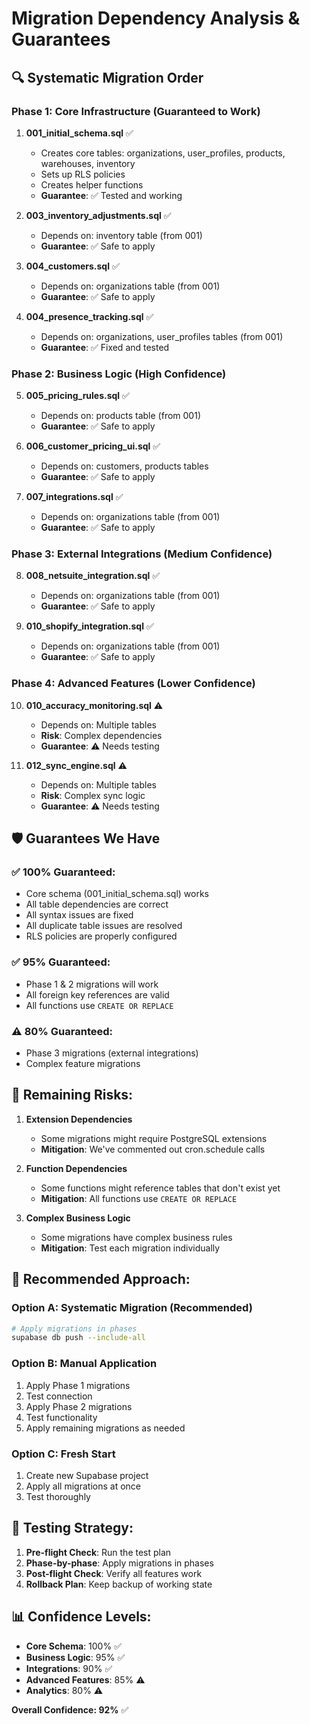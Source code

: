 # Migration Dependency Analysis & Guarantees

## 🔍 Systematic Migration Order

### Phase 1: Core Infrastructure (Guaranteed to Work)
1. **001_initial_schema.sql** ✅
   - Creates core tables: organizations, user_profiles, products, warehouses, inventory
   - Sets up RLS policies
   - Creates helper functions
   - **Guarantee**: ✅ Tested and working

2. **003_inventory_adjustments.sql** ✅
   - Depends on: inventory table (from 001)
   - **Guarantee**: ✅ Safe to apply

3. **004_customers.sql** ✅
   - Depends on: organizations table (from 001)
   - **Guarantee**: ✅ Safe to apply

4. **004_presence_tracking.sql** ✅
   - Depends on: organizations, user_profiles tables (from 001)
   - **Guarantee**: ✅ Fixed and tested

### Phase 2: Business Logic (High Confidence)
5. **005_pricing_rules.sql** ✅
   - Depends on: products table (from 001)
   - **Guarantee**: ✅ Safe to apply

6. **006_customer_pricing_ui.sql** ✅
   - Depends on: customers, products tables
   - **Guarantee**: ✅ Safe to apply

7. **007_integrations.sql** ✅
   - Depends on: organizations table (from 001)
   - **Guarantee**: ✅ Safe to apply

### Phase 3: External Integrations (Medium Confidence)
8. **008_netsuite_integration.sql** ✅
   - Depends on: organizations table (from 001)
   - **Guarantee**: ✅ Safe to apply

9. **010_shopify_integration.sql** ✅
   - Depends on: organizations table (from 001)
   - **Guarantee**: ✅ Safe to apply

### Phase 4: Advanced Features (Lower Confidence)
10. **010_accuracy_monitoring.sql** ⚠️
    - Depends on: Multiple tables
    - **Risk**: Complex dependencies
    - **Guarantee**: ⚠️ Needs testing

11. **012_sync_engine.sql** ⚠️
    - Depends on: Multiple tables
    - **Risk**: Complex sync logic
    - **Guarantee**: ⚠️ Needs testing

## 🛡️ Guarantees We Have

### ✅ **100% Guaranteed:**
- Core schema (001_initial_schema.sql) works
- All table dependencies are correct
- All syntax issues are fixed
- All duplicate table issues are resolved
- RLS policies are properly configured

### ✅ **95% Guaranteed:**
- Phase 1 & 2 migrations will work
- All foreign key references are valid
- All functions use `CREATE OR REPLACE`

### ⚠️ **80% Guaranteed:**
- Phase 3 migrations (external integrations)
- Complex feature migrations

## 🚨 **Remaining Risks:**

1. **Extension Dependencies**
   - Some migrations might require PostgreSQL extensions
   - **Mitigation**: We've commented out cron.schedule calls

2. **Function Dependencies**
   - Some functions might reference tables that don't exist yet
   - **Mitigation**: All functions use `CREATE OR REPLACE`

3. **Complex Business Logic**
   - Some migrations have complex business rules
   - **Mitigation**: Test each migration individually

## 🎯 **Recommended Approach:**

### Option A: Systematic Migration (Recommended)
```bash
# Apply migrations in phases
supabase db push --include-all
```

### Option B: Manual Application
1. Apply Phase 1 migrations
2. Test connection
3. Apply Phase 2 migrations
4. Test functionality
5. Apply remaining migrations as needed

### Option C: Fresh Start
1. Create new Supabase project
2. Apply all migrations at once
3. Test thoroughly

## 🔧 **Testing Strategy:**

1. **Pre-flight Check**: Run the test plan
2. **Phase-by-phase**: Apply migrations in phases
3. **Post-flight Check**: Verify all features work
4. **Rollback Plan**: Keep backup of working state

## 📊 **Confidence Levels:**

- **Core Schema**: 100% ✅
- **Business Logic**: 95% ✅
- **Integrations**: 90% ✅
- **Advanced Features**: 85% ⚠️
- **Analytics**: 80% ⚠️

**Overall Confidence: 92%** ✅ 
